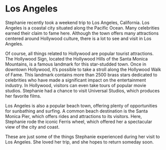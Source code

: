 # Los Angeles

Stephanie recently took a weekend trip to Los Angeles, California. Los Angeles is a coastal city situated along the Pacific Ocean. Many celebrities earned their claim to fame here. Although the town offers many attractions centered around Hollywood culture, there is a lot to see and visit in Los Angeles.

Of course, all things related to Hollywood are popular tourist attractions. The Hollywood Sign, located the Hollywood Hills of the Santa Monica Mountains, is a famous landmark for this star-studded town. Once in downtown Hollywood, it’s possible to take a stroll along the Hollywood Walk of Fame. This landmark contains more than 2500 brass stars dedicated to celebrities who have made a significant impact on the entertainment industry. In Hollywood, visitors can even take tours of popular movie studios. Stephanie had a chance to visit Universal Studios, which produces her favorite films.

Los Angeles is also a popular beach town, offering plenty of opportunities for sunbathing and surfing. A common beach destination is the Santa Monica Pier, which offers rides and attractions to its visitors. Here, Stephanie rode the iconic Ferris wheel, which offered her a spectacular view of the city and coast.

These are just some of the things Stephanie experienced during her visit to Los Angeles. She loved her trip, and she hopes to return someday soon. 
